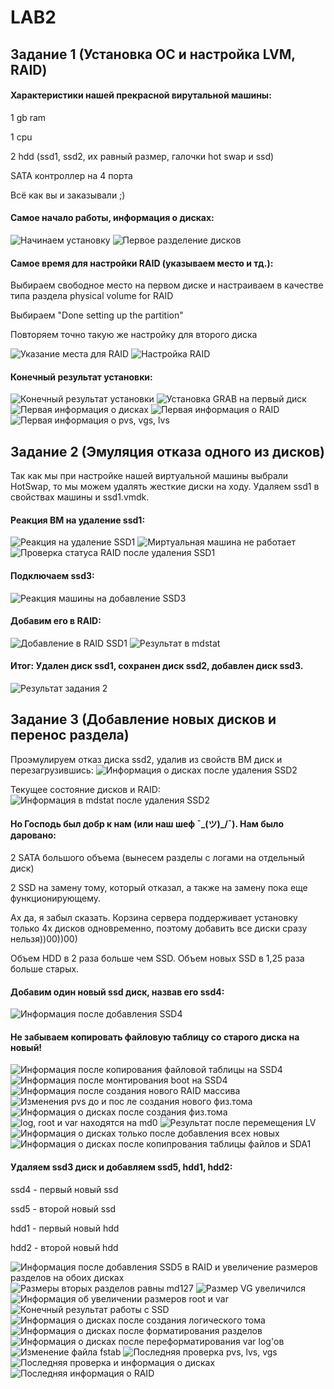 # LAB2


## Задание 1 (Установка ОС и настройка LVM, RAID)


#### Характеристики нашей прекрасной вирутальной машины:

1 gb ram

1 cpu

2 hdd (ssd1, ssd2, их равный размер, галочки hot swap и ssd)

SATA контроллер на 4 порта


Всё как вы и заказывали ;)

#### Самое начало работы, информация о дисках:

![Начинаем установку](https://github.com/Senesessiya/LabsForBykva/blob/master/lvm%20and%20raid/screenshots/part%201/1_Nachinaem_ustanovku.png "Начинаем установку")
![Первое разделение дисков](https://github.com/Senesessiya/LabsForBykva/blob/master/lvm%20and%20raid/screenshots/part%201/2_Pervoe_razdelenie_diskov.png "Первое разделение дисков")

#### Самое время для настройки RAID (указываем место и тд.):

Выбираем свободное место на первом диске и настраиваем в качестве типа раздела physical volume for RAID

Выбираем "Done setting up the partition"

Повторяем точно такую же настройку для второго диска

![Указание места для RAID](https://github.com/Senesessiya/LabsForBykva/blob/master/lvm%20and%20raid/screenshots/part%201/3_Ukazanie_mesta_dlya_RAID.png "Указание места для RAID")
![Настройка RAID](https://github.com/Senesessiya/LabsForBykva/blob/master/lvm%20and%20raid/screenshots/part%201/4_Nastroyka_RAID.png "Настройка RAID")

#### Конечный результат установки: 

![Конечный результат установки](https://github.com/Senesessiya/LabsForBykva/blob/master/lvm%20and%20raid/screenshots/part%201/8_Konechnyi_rezultat_ustanovki.png "Конечный результат установки")
![Установка GRAB на первый диск](https://github.com/Senesessiya/LabsForBykva/blob/master/lvm%20and%20raid/screenshots/part%201/9_Ustanovka_GRUB_na_perviy_disk.png "Установка GRAB на первый диск")
![Первая информация о дисках](https://github.com/Senesessiya/LabsForBykva/blob/master/lvm%20and%20raid/screenshots/part%201/10_Pervaya_informaciya_o_diskah.png "Первая информация о дисках")
![Первая информация о RAID](https://github.com/Senesessiya/LabsForBykva/blob/master/lvm%20and%20raid/screenshots/part%201/11_Pervaya_informaciya_o_RAID.png "Первая информация о RAID")
![Первая информация о pvs, vgs, lvs](https://github.com/Senesessiya/LabsForBykva/blob/master/lvm%20and%20raid/screenshots/part%201/12_Pervaya_informaciya_o_pvs_vgs_lvs.png "Первая информация о pvs, vgs, lvs")


## Задание 2 (Эмуляция отказа одного из дисков)

Так как мы при настройке нашей виртуальной машины выбрали HotSwap, то мы можем удалять жесткие диски на ходу. Удаляем ssd1 в свойствах машины и ssd1.vmdk.

#### Реакция ВМ на удаление ssd1:

![Реакция на удаление SSD1](https://github.com/Senesessiya/LabsForBykva/blob/master/lvm%20and%20raid/screenshots/part%202/1_Reakciya_na_udalenie_SSD1.png "Настройка RAID")
![Миртуальная машина не работает](https://github.com/Senesessiya/LabsForBykva/blob/master/lvm%20and%20raid/screenshots/part%202/2_Virtualnaya_machina_ne_rabotaet.png "Виртуальная машина не работает")
![Проверка статуса RAID после удаления SSD1](https://github.com/Senesessiya/LabsForBykva/blob/master/lvm%20and%20raid/screenshots/part%202/3_Proverka_statusa_RAID_posle_udaleniya_ssd1.png "Проверка статуса RAID после удаления SSD1")

#### Подключаем ssd3:

![Реакция машины на добавление SSD3](https://github.com/Senesessiya/LabsForBykva/blob/master/lvm%20and%20raid/screenshots/part%202/4_Reakciya_machini_na_dobavlenie_SSD3.png "Реакция машины на добавление SSD3")

#### Добавим его в RAID:

![Добавление в RAID SSD1](https://github.com/Senesessiya/LabsForBykva/blob/master/lvm%20and%20raid/screenshots/part%202/5_Dobavlenie_v_RAID_ssd3.png "Добавление в RAID SSD3")
![Результат в mdstat](https://github.com/Senesessiya/LabsForBykva/blob/master/lvm%20and%20raid/screenshots/part%202/6_Rezultat_v_mdstat.png "Результат в mdstat")

#### Итог: Удален диск ssd1, сохранен диск ssd2, добавлен диск ssd3.

![Результат задания 2](https://github.com/Senesessiya/LabsForBykva/blob/master/lvm%20and%20raid/screenshots/part%202/7_Rezultat_zadaniya_2.png "Результат задания 2")


## Задание 3 (Добавление новых дисков и перенос раздела)

Проэмулируем отказ диска ssd2, удалив из свойств ВМ диск и перезагрузившись: 
![Информация о дисках после удаления SSD2](https://github.com/Senesessiya/LabsForBykva/blob/master/lvm%20and%20raid/screenshots/part%203/1_Informaciya_o_diskah_posle_udaleniya_SSD2.png "Информация о дисках после удаления SSD2")

Текущее состояние дисков и RAID:
![Информация в mdstat после удаления SSD2](https://github.com/Senesessiya/LabsForBykva/blob/master/lvm%20and%20raid/screenshots/part%203/2_Informaciya_v_mdstat_posle_udaleniya_ssd2.png "Информация в mdstat после удаления SSD2")

#### Но Господь был добр к нам (или наш шеф ¯\_(ツ)_/¯). Нам было даровано:

2 SATA большого объема (вынесем разделы с логами на отдельный диск)

2 SSD на замену тому, который отказал, а также на замену пока еще функционирующему.

Ах да, я забыл сказать. Корзина сервера поддерживает установку только 4х дисков одновременно, поэтому добавить все диски сразу нельзя))00))00)

Объем HDD в 2 раза больше чем SSD. Объем новых SSD в 1,25 раза больше старых.

#### Добавим один новый ssd диск, назвав его ssd4:

![Информация после добавления SSD4](https://github.com/Senesessiya/LabsForBykva/blob/master/lvm%20and%20raid/screenshots/part%203/3_Informaciya_posle_dobavleniya_ssd4.png "Информация после добавления SSD4")

#### Не забываем копировать файловую таблицу со старого диска на новый! 

![Информация после копирования файловой таблицы на SSD4](https://github.com/Senesessiya/LabsForBykva/blob/master/lvm%20and%20raid/screenshots/part%203/4_Informaciya_posle_kopirovaniya_failovoi_tablici_na_ssd4.png "Информация после копирования файловой таблицы на SSD4")
![Информация после монтирования boot на SSD4](https://github.com/Senesessiya/LabsForBykva/blob/master/lvm%20and%20raid/screenshots/part%203/5_Informaciya_posle_montirovaniya_boot_na_ssd4.png "Информация после монтирования boot на SSD4")
![Информация после создания нового RAID массива](https://github.com/Senesessiya/LabsForBykva/blob/master/lvm%20and%20raid/screenshots/part%203/6_Informaciya_posle_sozdaniya_novogo_RAID_massiva.png "Информация после создания нового RAID массива")
![Изменения pvs до и пос ле создания нового физ.тома](https://github.com/Senesessiya/LabsForBykva/blob/master/lvm%20and%20raid/screenshots/part%203/7_Izmeneniya_pvs_do_i_posle_sozdaniya_novogo_fiz_toma.png "Изменения pvs до и пос ле создания нового физ.тома")
![Информация о дисках после создания физ.тома](https://github.com/Senesessiya/LabsForBykva/blob/master/lvm%20and%20raid/screenshots/part%203/8_Informaciya_o_diskah_posle_sozdaniya_fiz_toma.png "Информация о дисках после создания физ.тома")
![log, root и var находятся на md0](https://github.com/Senesessiya/LabsForBykva/blob/master/lvm%20and%20raid/screenshots/part%203/9_log_root_i_var_nahodyatsya_na_md0.png "log, root и var находятся на md0")
![Результат после перемещения LV](https://github.com/Senesessiya/LabsForBykva/blob/master/lvm%20and%20raid/screenshots/part%203/10_Rezltat_posle_peremecheniya_LV.png "Результат после перемещения LV")
![Информация о дисках только после добавления всех новых](https://github.com/Senesessiya/LabsForBykva/blob/master/lvm%20and%20raid/screenshots/part%203/11_Informaciya_o_diskah_tolko_posle_dobavleniya_vseh_novih.png "Информация о дисках только после добавления всех новых")
![Информация о дисках после копипрования таблицы файлов и SDA1](https://github.com/Senesessiya/LabsForBykva/blob/master/lvm%20and%20raid/screenshots/part%203/12_Informaciya_o_discah_posle_kopirovaniya_tablici_failov_i_sda1.png "Информация о дисках после копипрования таблицы файлов и SDA1")

#### Удаляем ssd3 диск и добавляем ssd5, hdd1, hdd2:

ssd4 - первый новый ssd

ssd5 - второй новый ssd

hdd1 - первый новый hdd

hdd2 - второй новый hdd

![Информация после добавления SSD5 в RAID и увеличение размеров разделов на обоих дисках](https://github.com/Senesessiya/LabsForBykva/blob/master/lvm%20and%20raid/screenshots/part%203/13_Informaciya_posle_dobavleniya_ssd5_v_RAID_i_uvelichenie_razmerov_razdelov_na_oboih_diskah.png "Информация после добавления SSD5 в RAID и увеличение размеров разделов на обоих дисках")
![Размеры вторых разделов равны md127](https://github.com/Senesessiya/LabsForBykva/blob/master/lvm%20and%20raid/screenshots/part%203/14_Razmeri_vrorih_razdelov_ravni_md127.png "Размеры вторых разделов равны md127")
![Размер VG увеличился](https://github.com/Senesessiya/LabsForBykva/blob/master/lvm%20and%20raid/screenshots/part%203/15_Razmer_VG_uvelichilsya.png "Размер VG увеличился")
![Информация об увеличении размеров root и var](https://github.com/Senesessiya/LabsForBykva/blob/master/lvm%20and%20raid/screenshots/part%203/16_Informaciya_ob_uvelichenii_razmerov_root_i_var.png "Информация об увеличении размеров root и var")
![Конечный результат работы с SSD](https://github.com/Senesessiya/LabsForBykva/blob/master/lvm%20and%20raid/screenshots/part%203/17_Konechny_rezultat_raboti_s_ssd.png "Конечный результат работы с SSD")
![Информация о дисках после создания логического тома](https://github.com/Senesessiya/LabsForBykva/blob/master/lvm%20and%20raid/screenshots/part%203/18_Informaciya_o_diskah_posle_sozdaniya_logicheskogo_toma.png "Информация о дисках после создания логического тома")
![Информация о дисках после форматирования разделов](https://github.com/Senesessiya/LabsForBykva/blob/master/lvm%20and%20raid/screenshots/part%203/19_Informaciya_o_diskah_posle_formatirovaniya_razdelov.png "Информация о дисках после форматирования разделов")
![Информация о дисках после переформатирования var log'ов](https://github.com/Senesessiya/LabsForBykva/blob/master/lvm%20and%20raid/screenshots/part%203/20_Informaciya_o_diskah_posle_peremontirovaniya_varlogov.png "Информация о дисках после переформатирования var log'ов")
![Изменение файла fstab](https://github.com/Senesessiya/LabsForBykva/blob/master/lvm%20and%20raid/screenshots/part%203/21_Izmenenie_faila_fstab.png "Изменение файла fstab")
![Последняя проверка pvs, lvs, vgs](https://github.com/Senesessiya/LabsForBykva/blob/master/lvm%20and%20raid/screenshots/part%203/22_Poslednyaya_proverka_pvs_lvs_vgs.png "Последняя проверка pvs, lvs, vgs")
![Последняя проверка и информация о дисках](https://github.com/Senesessiya/LabsForBykva/blob/master/lvm%20and%20raid/screenshots/part%203/23_Poslednyaya_proverka_i_informaciya_o_diskah.png "Последняя проверка и информация о дисках")
![Последняя информация о RAID](https://github.com/Senesessiya/LabsForBykva/blob/master/lvm%20and%20raid/screenshots/part%203/24_Poslednyaa_informaciya_o_RAID.png "Последняя информация о RAID")



